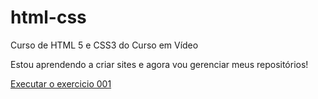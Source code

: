 # html-css
 Curso de HTML 5 e CSS3 do Curso em Vídeo

 Estou aprendendo a criar sites e agora vou gerenciar meus repositórios!

 <a href="https://aquilachaves.github.io/html-css/exercicios/ex001/index.html">Executar o exercicio 001</a>

